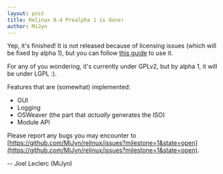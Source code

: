 ```yaml
---
layout: post
title: Relinux 0.4 Prealpha 1 is done!
author: MiJyn
---
```

Yep, it's finished! It is not released because of licensing issues (which will be fixed by alpha 1),
but you can follow [this guide](https://github.com/MiJyn/relinux/wiki/Installing) to use it.

For any of you wondering, it's currently under GPLv2, but by alpha 1, it will be under LGPL :).

Features that are (somewhat) implemented:

 * GUI
 * Logging
 * OSWeaver (the part that _actually_ generates the ISO)
 * Module API

Please report any bugs you may encounter to [https://github.com/MiJyn/relinux/issues?milestone=1&state=open](https://github.com/MiJyn/relinux/issues?milestone=1&state=open).

-- Joel Leclerc (MiJyn)
